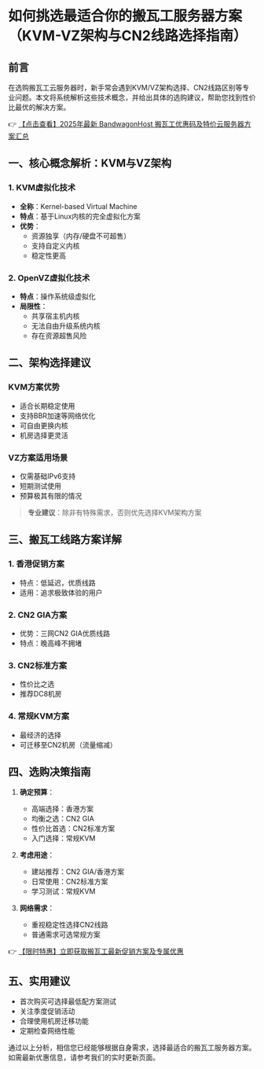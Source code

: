 # 如何挑选最适合你的搬瓦工服务器方案（KVM-VZ架构与CN2线路选择指南）

## 前言
在选购搬瓦工云服务器时，新手常会遇到KVM/VZ架构选择、CN2线路区别等专业问题。本文将系统解析这些技术概念，并给出具体的选购建议，帮助您找到性价比最优的解决方案。

👉 [【点击查看】2025年最新 BandwagonHost 搬瓦工优惠码及特价云服务器方案汇总](https://bit.ly/banwagon)

## 一、核心概念解析：KVM与VZ架构

### 1. KVM虚拟化技术
- **全称**：Kernel-based Virtual Machine
- **特点**：基于Linux内核的完全虚拟化方案
- **优势**：
  - 资源独享（内存/硬盘不可超售）
  - 支持自定义内核
  - 稳定性更高

### 2. OpenVZ虚拟化技术
- **特点**：操作系统级虚拟化
- **局限性**：
  - 共享宿主机内核
  - 无法自由升级系统内核
  - 存在资源超售风险

## 二、架构选择建议

### KVM方案优势
- 适合长期稳定使用
- 支持BBR加速等网络优化
- 可自由更换内核
- 机房选择更灵活

### VZ方案适用场景
- 仅需基础IPv6支持
- 短期测试使用
- 预算极其有限的情况

> **专业建议**：除非有特殊需求，否则优先选择KVM架构方案

## 三、搬瓦工线路方案详解

### 1. 香港促销方案
- 特点：低延迟，优质线路
- 适用：追求极致体验的用户

### 2. CN2 GIA方案
- 优势：三网CN2 GIA优质线路
- 特点：晚高峰不拥堵

### 3. CN2标准方案
- 性价比之选
- 推荐DC8机房

### 4. 常规KVM方案
- 最经济的选择
- 可迁移至CN2机房（流量缩减）

## 四、选购决策指南

1. **确定预算**：
   - 高端选择：香港方案
   - 均衡之选：CN2 GIA
   - 性价比首选：CN2标准方案
   - 入门选择：常规KVM

2. **考虑用途**：
   - 建站推荐：CN2 GIA/香港方案
   - 日常使用：CN2标准方案
   - 学习测试：常规KVM

3. **网络需求**：
   - 重视稳定性选择CN2线路
   - 普通需求可选常规方案

👉 [【限时特惠】立即获取搬瓦工最新促销方案及专属优惠](https://bit.ly/banwagon)

## 五、实用建议
- 首次购买可选择最低配方案测试
- 关注季度促销活动
- 合理使用机房迁移功能
- 定期检查网络性能

通过以上分析，相信您已经能够根据自身需求，选择最适合的搬瓦工服务器方案。如需最新优惠信息，请参考我们的实时更新页面。